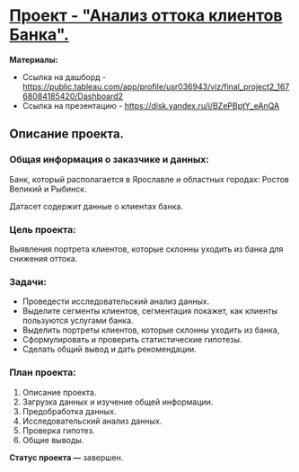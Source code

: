 # [Проект - "Анализ оттока клиентов Банка".](https://github.com/usr036943/yandex_practicum_projects/blob/main/8.%20Анализ%20оттока%20клиентов%20Банка/8.%20Анализ%20оттока%20клиентов%20Банка.ipynb)
**Материалы:**

- Ссылка на дашборд - https://public.tableau.com/app/profile/usr036943/viz/final_project2_16768084185420/Dashboard2
- Ссылка на презентацию - https://disk.yandex.ru/i/BZePBptY_eAnQA
## Описание проекта.

### Общая информация о заказчике и данных:

Банк, который располагается в Ярославле и областных городах: Ростов Великий и Рыбинск.

Датасет содержит данные о клиентах банка.

### Цель проекта: 
Выявления портрета клиентов, которые склонны уходить из банка для снижения оттока.

### Задачи:

- Проведести исследовательский анализ данных.
- Выделите сегменты клиентов, сегментация покажет, как клиенты пользуются услугами банка.
- Выделить портреты клиентов, которые склонны уходить из банка,
- Сформулировать и проверить статистические гипотезы.
- Сделать общий вывод и дать рекомендации.

### План проекта:

1. Описание проекта.
2. Загрузка данных и изучение общей информации.
3. Предобработка данных.
4. Исследовательский анализ данных.
5. Проверка гипотез.
6. Общие выводы.

**Статус проекта —** завершен.
